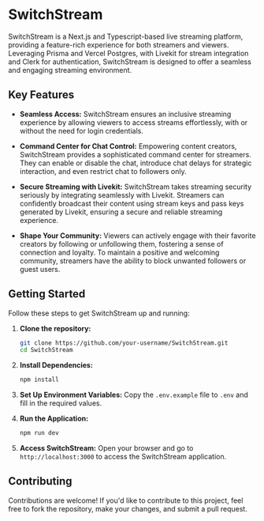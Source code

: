 # SwitchStream

SwitchStream is a Next.js and Typescript-based live streaming platform, providing a feature-rich experience for both streamers and viewers. Leveraging Prisma and Vercel Postgres, with Livekit for stream integration and Clerk for authentication, SwitchStream is designed to offer a seamless and engaging streaming environment.

## Key Features

- **Seamless Access:**
  SwitchStream ensures an inclusive streaming experience by allowing viewers to access streams effortlessly, with or without the need for login credentials.

- **Command Center for Chat Control:**
  Empowering content creators, SwitchStream provides a sophisticated command center for streamers. They can enable or disable the chat, introduce chat delays for strategic interaction, and    even restrict chat to followers only.

- **Secure Streaming with Livekit:**
  SwitchStream takes streaming security seriously by integrating seamlessly with Livekit. Streamers can confidently broadcast their content using stream keys and pass keys generated by     Livekit, ensuring a secure and reliable streaming experience.

- **Shape Your Community:**
  Viewers can actively engage with their favorite creators by following or unfollowing them, fostering a sense of connection and loyalty. To maintain a positive and welcoming community,       streamers have the ability to block unwanted followers or guest users.

## Getting Started

Follow these steps to get SwitchStream up and running:

1. **Clone the repository:**
   ```bash
   git clone https://github.com/your-username/SwitchStream.git
   cd SwitchStream

2. **Install Dependencies:**
   ```bash
   npm install

3. **Set Up Environment Variables:**
   Copy the ```.env.example``` file to ```.env``` and fill in the required values.

4. **Run the Application:**
   ```bash
   npm run dev

5. **Access SwitchStream:**
   Open your browser and go to ```http://localhost:3000``` to access the SwitchStream application.

## Contributing

Contributions are welcome! If you'd like to contribute to this project, feel free to fork the repository, make your changes, and submit a pull request.

